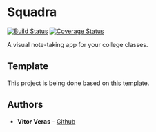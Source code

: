 # Squadra
[![Build Status](https://travis-ci.com/vitorverasm/squadra.svg?branch=develop)](https://travis-ci.com/vitorverasm/squadra) [![Coverage Status](https://coveralls.io/repos/github/vitorverasm/squadra/badge.svg?branch=develop)](https://coveralls.io/github/vitorverasm/squadra?branch=master)

A visual note-taking app for your college classes.

## Template

This project is being done based on [this](https://www.npmjs.com/package/react-native-template-vitorverasm-starter) template.

## Authors

*  **Vitor Veras** - [Github](https://github.com/vitorverasm)
